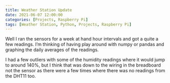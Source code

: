 ```yaml
---
title: Weather Station Update
date: 2021-06-07 12:00:00
categories: [Projects, Raspberry Pi]
tags: [Weather Station, Python, Projects, Raspberry Pi]
---
```



Well I ran the sensors for a week at hand hour intervals and got a quite a few readings. I’m thinking of having play around with numpy or pandas and graphing the daily averages of the readings.

I had a few outliers with some of the humidity readings where it would jump to around 140%, but I think that was down to the wiring in the breadboard not the sensor as there were a few times where there was no readings from the DHT11 too.
